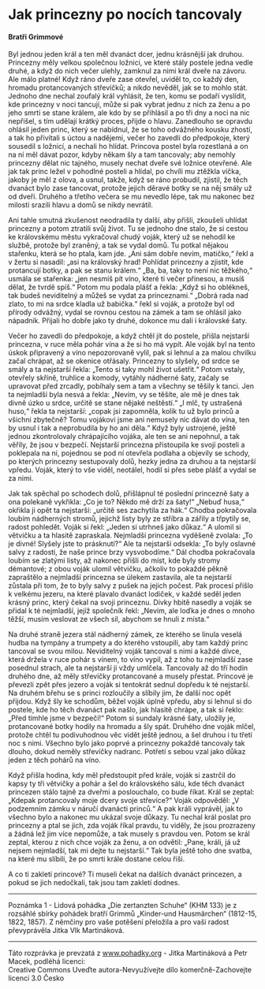 # Jak princezny po nocích tancovaly

#### Bratři Grimmové

Byl jednou jeden král a ten měl dvanáct dcer, jednu krásnější jak druhou. Princezny měly velkou společnou ložnici, ve které stály postele jedna vedle druhé, a když do nich večer ulehly, zamknul za nimi král dveře na závoru. Ale málo platné! Když ráno dveře zase otevřel, uviděl to, co každý den, hromadu protancovaných střevíčků; a nikdo nevěděl, jak se to mohlo stát. Jednoho dne nechal zoufalý král vyhlásit, že ten, komu se podaří vyslídit, kde princezny v noci tancují, může si pak vybrat jednu z nich za ženu a po jeho smrti se stane králem, ale kdo by se přihlásil a po tři dny a noci na nic nepřišel, s tím udělají krátký proces, přijde o hlavu. Zanedlouho se opravdu ohlásil jeden princ, který se nabídnul, že se toho odvážného kousku zhostí, a tak ho přivítali s úctou a nadějemi, večer ho zavedli do předpokoje, který sousedil s ložnicí, a nechali ho hlídat. Princova postel byla rozestlaná a on na ní měl dávat pozor, kdyby někam šly a tam tancovaly; aby nemohly princezny dělat nic tajného, musely nechat dveře své ložnice otevřené. Ale jak tak princ ležel v pohodlné posteli a hlídal, po chvíli mu ztěžkla víčka, jakoby je měl z olova, a usnul, takže, když se ráno probudil, zjistil, že těch dvanáct bylo zase tancovat, protože jejich děravé botky se na něj smály už od dveří. Druhého a třetího večera se mu nevedlo lépe, tak mu nakonec bez milosti srazili hlavu a domů se nikdy nevrátil.

Ani tahle smutná zkušenost neodradila ty další, aby přišli, zkoušeli uhlídat princezny a potom ztratili svůj život. Tu se jednoho dne stalo, že si cestou ke královskému městu vykračoval chudý voják, který už se nehodil ke službě, protože byl zraněný, a tak se vydal domů. Tu potkal nějakou stařenku, která se ho ptala, kam jde. „Ani sám dobře nevím, matičko,“ řekl a v žertu si nasadil: „asi na královský hrad! Pohlídat princezny a zjistit, kde protancují botky, a pak se stanu králem.“ „Ba, ba, taky to není nic těžkého,“ usmála se stařenka: „jen nesmíš pít víno, které ti večer přinesou, a musíš dělat, že tvrdě spíš.“ Potom mu podala plášť a řekla: „Když si ho oblékneš, tak budeš neviditelný a můžeš se vydat za princeznami.“ „Dobrá rada nad zlato, to mi na srdce kladla už babička.“ řekl si voják, a protože byl od přírody odvážný, vydal se rovnou cestou na zámek a tam se ohlásil jako nápadník. Přijali ho dobře jako ty druhé, dokonce mu dali i královské šaty.

Večer ho zavedli do předpokoje, a když chtěl jít do postele, přišla nejstarší princezna, v ruce měla pohár vína a že si ho má vypít. Ale voják byl na tento úskok připravený a víno nepozorovaně vylil, pak si lehnul a za malou chvilku začal chrápat, až se okenice otřásaly. Princezny to slyšely, od srdce se smály a ta nejstarší řekla: „Tento si taky mohl život ušetřit.“ Potom vstaly, otevřely skříně, truhlice a komody, vytáhly nádherné šaty, začaly se upravovat před zrcadly, pobíhaly sem a tam a všechny se těšily k tanci. Jen ta nejmladší byla nesvá a řekla: „Nevím, vy se těšíte, ale mě je dnes tak divně úzko u srdce, určitě se stane nějaké neštěstí.“ „I mlč, ty ustrašená huso,“ řekla ta nejstarší: „copak jsi zapomněla, kolik tu už bylo princů a všichni zbytečně? Tomu vojákovi jsme ani nemusely nic dávat do vína, ten by usnul i tak a neprobudila by ho ani děla.“ Když byly ustrojené, ještě jednou zkontrolovaly chrápajícího vojáka, ale ten se ani nepohnul, a tak věřily, že jsou v bezpečí. Nejstarší princezna přistoupila ke svojí posteli a poklepala na ni, pojednou se pod ní otevřela podlaha a objevily se schody, po kterých princezny sestupovaly dolů, hezky jedna za druhou a ta nejstarší vpředu. Voják, který to vše viděl, neotálel, hodil si přes sebe plášť a vydal se za nimi.

Jak tak spěchal po schodech dolů, přišlápnul té poslední princezně šaty a ona polekaně vykřikla: „Co je to? Někdo mě drží za šaty!“ „Nebuď husa,“ okřikla ji opět ta nejstarší: „určitě ses zachytila za hák.“ Chodba pokračovala loubím nádherných stromů, jejichž listy byly ze stříbra a zářily a třpytily se, radost pohledět. Voják si řekl: „Jeden si utrhneš jako důkaz.“ A ulomil si větvičku a ta hlasitě zapraskala. Nejmladší princezna vyděšeně zvolala: „To je divné! Slyšely jste to prásknutí?“ Ale ta nejstarší odsekla: „To byly oslavné salvy z radosti, že naše prince brzy vysvobodíme.“ Dál chodba pokračovala loubím se zlatými listy, až nakonec přišli do míst, kde byly stromy démantové; z obou voják ulomil větvičku, ačkoliv to pokaždé pěkně zapraštělo a nejmladší princezna se úlekem zastavila, ale ta nejstarší zůstala při tom, že to byly salvy z pušek na jejich počest. Pak procesí přišlo k velkému jezeru, na které plavalo dvanáct lodiček, v každé seděl jeden krásný princ, který čekal na svoji princeznu. Dívky hbitě nasedly a voják se přidal k té nejmladší, jejíž společník řekl: „Nevím, ale loďka je dnes o mnoho těžší, musím veslovat ze všech sil, abychom se hnuli z místa.“

Na druhé straně jezera stál nádherný zámek, ze kterého se linula veselá hudba na tympány a trumpety a do kterého vstoupili, aby tam každý princ tancoval se svou milou. Neviditelný voják tancoval s nimi a každé dívce, která držela v ruce pohár s vínem, to víno vypil, až z toho tu nejmladší zase posednul strach, ale ta nejstarší ji vždy umlčela. Tancovaly až do tří hodin druhého dne, až měly střevíčky protancované a musely přestat. Princové je převezli zpět přes jezero a voják si tentokrát sednul dopředu k té nejstarší. Na druhém břehu se s princi rozloučily a slíbily jim, že další noc opět přijdou. Když šly ke schodům, běžel voják úplně vpředu, aby si lehnul si do postele, kde ho těch dvanáct pak našlo, jak hlasitě chrápe, a tak si řeklo: „Před tímhle jsme v bezpečí!“ Potom si sundaly krásné šaty, uložily je, protancované botky hodily na hromadu a šly spát. Druhého dne voják mlčel, protože chtěl tu podivuhodnou věc vidět ještě jednou, a šel druhou i tu třetí noc s nimi. Všechno bylo jako poprvé a princezny pokaždé tancovaly tak dlouho, dokud neměly střevíčky nadranc. Potřetí s sebou vzal jako důkaz jeden z těch pohárů na víno.

Když přišla hodina, kdy měl předstoupit před krále, voják si zastrčil do kapsy ty tři větvičky a pohár a šel do královského sálu, kde těch dvanáct princezen stálo tajně za dveřmi a poslouchalo, co bude říkat. Král se zeptal: „Kdepak protancovaly moje dcery svoje střevíce?“ Voják odpověděl: „V podzemním zámku v náručí dvanácti princů.“ A pak králi vyprávěl, jak to všechno bylo a nakonec mu ukázal svoje důkazy. Tu nechal král poslat pro princezny a ptal se jich, zda voják říkal pravdu, tu viděly, že jsou prozrazeny a žádná lež jim více nepomůže, a tak musely s pravdou ven. Potom se král zeptal, kterou z nich chce voják za ženu, a on odvětil: „Pane, králi, já už nejsem nejmladší, tak mi dejte tu nejstarší.“ Tak byla ještě toho dne svatba, na které mu slíbili, že po smrti krále dostane celou říši.

A co ti zakletí princové? Ti museli čekat na dalších dvanáct princezen, a pokud se jich nedočkali, tak jsou tam zakletí dodnes. 

***

Poznámka 1 - Lidová pohádka „Die zertanzten Schuhe“ (KHM 133) je z rozsáhlé sbírky pohádek bratří Grimmů „Kinder-und Hausmärchen“ (1812-15, 1822, 1857). Z němčiny pro vaše potěšení přeložila a pro vaši radost převyprávěla Jitka Vlk Martináková.   

***

Táto rozprávka je prevzatá z www.pohadky.org - Jitka Martináková a Petr Macek, podléhá licenci:       
Creative Commons Uveďte autora-Nevyužívejte dílo komerčně-Zachovejte licenci 3.0 Česko 